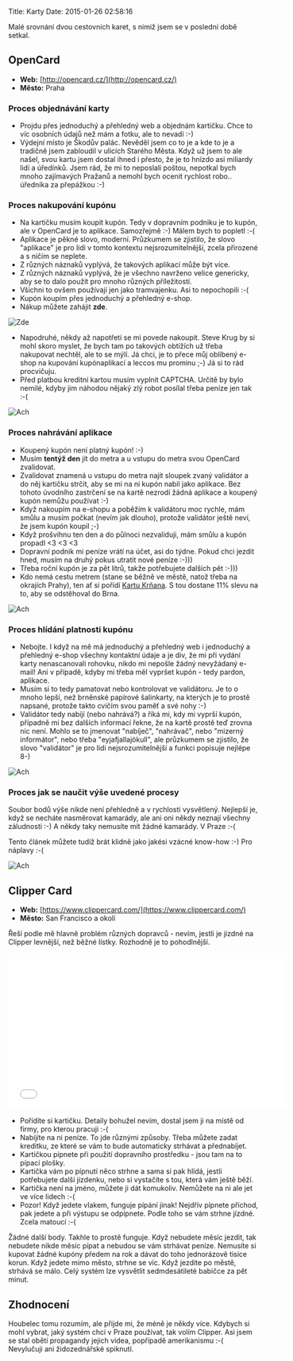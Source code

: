 Title: Karty
Date: 2015-01-26 02:58:16

Malé srovnání dvou cestovních karet, s nimiž jsem se v poslední době setkal.

## OpenCard

- **Web:** [http://opencard.cz/](http://opencard.cz/)
- **Město:** Praha

### Proces objednávání karty

- Projdu přes jednoduchý a přehledný web a objednám kartičku. Chce to víc osobních údajů než mám a fotku, ale to nevadí :-)
- Výdejní místo je Škodův palác. Nevěděl jsem co to je a kde to je a tradičně jsem zabloudil v ulicích Starého Města. Když už jsem to ale našel, svou kartu jsem dostal ihned i přesto, že je to hnízdo asi miliardy lidí a úředínků. Jsem rád, že mi to neposlali poštou, nepotkal bych mnoho zajímavých Pražanů a nemohl bych ocenit rychlost robo.. úředníka za přepážkou :-)

### Proces nakupování kupónu

- Na kartičku musím koupit kupón. Tedy v dopravním podniku je to kupón, ale v OpenCard je to aplikace. Samozřejmě :-) Málem bych to popletl :-(
- Aplikace je pěkné slovo, moderní. Průzkumem se zjistilo, že slovo "aplikace" je pro lidi v tomto kontextu nejsrozumitelnější, zcela přirozené a s ničím se neplete.
- Z různých náznaků vyplývá, že takových aplikací může být více.
- Z různých náznaků vyplývá, že je všechno navrženo velice genericky, aby se to dalo použít pro mnoho různých příležitostí.
- Všichni to ovšem používají jen jako tramvajenku. Asi to nepochopili :-(
- Kupón koupím přes jednoduchý a přehledný e-shop.
- Nákup můžete zahájit **zde**.

![Zde]({static}/images/zde.png)

- Napodruhé, někdy až napotřetí se mi povede nakoupit. Steve Krug by si mohl skoro myslet, že bych tam po takových obtížích už třeba nakupovat nechtěl, ale to se mýlí. Já chci, je to přece můj oblíbený e-shop na kupování kupónaplikací a leccos mu prominu ;-) Já si to rád procvičuju.
- Před platbou kreditní kartou musím vyplnit CAPTCHA. Určitě by bylo nemilé, kdyby jim náhodou nějaký zlý robot posílal třeba peníze jen tak :-(

![Ach]({static}/images/y-u-no-guy.jpg)

### Proces nahrávání aplikace

- Koupený kupón není platný kupón! :-)
- Musím **tentýž den** jít do metra a u vstupu do metra svou OpenCard zvalidovat.
- Zvalidovat znamená u vstupu do metra najít sloupek zvaný validátor a do něj kartičku strčit, aby se mi na ni kupón nabil jako aplikace. Bez tohoto úvodního zastrčení se na kartě nezrodí žádná aplikace a koupený kupón nemůžu používat :-)
- Když nakoupím na e-shopu a poběžím k validátoru moc rychle, mám smůlu a musím počkat (nevím jak dlouho), protože validátor ještě neví, že jsem kupón koupil ;-)
- Když prošvihnu ten den a do půlnoci nezvaliduji, mám smůlu a kupón propadl <3 <3 <3
- Dopravní podnik mi peníze vrátí na účet, asi do týdne. Pokud chci jezdit hned, musím na druhý pokus utratit nové peníze :-)))
- Třeba roční kupón je za pět litrů, takže potřebujete dalších pět :-)))
- Kdo nemá cestu metrem (stane se běžně ve městě, natož třeba na okrajích Prahy), ten ať si pořídí [Kartu Krňana](http://www.kartakrnana.cz). S tou dostane 11% slevu na to, aby se odstěhoval do Brna.

![Ach]({static}/images/y-u-no-guy.jpg)

### Proces hlídání platnosti kupónu

- Nebojte. I když na mě má jednoduchý a přehledný web i jednoduchý a přehledný e-shop všechny kontaktní údaje a je div, že mi při vydání karty nenascanovali rohovku, nikdo mi nepošle žádný nevyžádaný e-mail! Ani v případě, kdyby mi třeba měl vypršet kupón - tedy pardon, aplikace.
- Musím si to tedy pamatovat nebo kontrolovat ve validátoru. Je to o mnoho lepší, než brněnské papírové šalinkarty, na kterých je to prostě napsané, protože takto cvičím svou paměť a své nohy :-)
- Validátor tedy nabíjí (nebo nahrává?) a říká mi, kdy mi vyprší kupón, případně mi bez dalších informací řekne, že na kartě prostě teď zrovna nic není. Mohlo se to jmenovat "nabíječ", "nahrávač", nebo "mizerný informátor", nebo třeba "eyjafjallajökull", ale průzkumem se zjistilo, že slovo "validátor" je pro lidi nejsrozumitelnější a funkci popisuje nejlépe 8-)

![Ach]({static}/images/y-u-no-guy.jpg)

### Proces jak se naučit výše uvedené procesy

Soubor bodů výše nikde není přehledně a v rychlosti vysvětlený. Nejlepší je, když se necháte nasměrovat kamarády, ale ani oni někdy neznají všechny záludnosti :-) A někdy taky nemusíte mít žádné kamarády. V Praze :-(

Tento článek můžete tudíž brát klidně jako jakési vzácné know-how :-) Pro náplavy :-(

![Ach]({static}/images/y-u-no-guy.jpg)

## Clipper Card

- **Web:** [https://www.clippercard.com/](https://www.clippercard.com/)
- **Město:** San Francisco a okolí

Řeší podle mě hlavně problém různých dopravců - nevím, jestli je jízdné na Clipper levnější, než běžné lístky. Rozhodně je to pohodlnější.

<iframe width="560" height="315" src="//www.youtube.com/embed/NmsSAYYtX2A" frameborder="0" allowfullscreen></iframe>

- Pořídíte si kartičku. Detaily bohužel nevím, dostal jsem ji na místě od firmy, pro kterou pracuji :-(
- Nabíjíte na ni peníze. To jde různými způsoby. Třeba můžete zadat kreditku, ze které se vám to bude automaticky strhávat a přednabíjet.
- Kartičkou pípnete při použití dopravního prostředku - jsou tam na to pípací plošky.
- Kartička vám po pípnutí něco strhne a sama si pak hlídá, jestli potřebujete další jízdenku, nebo si vystačíte s tou, která vám ještě běží.
- Kartička není na jméno, můžete ji dát komukoliv. Nemůžete na ni ale jet ve více lidech :-(
- Pozor! Když jedete vlakem, funguje pípání jinak! Nejdřív pípnete příchod, pak jedete a při výstupu se odpípnete. Podle toho se vám strhne jízdné. Zcela matoucí :-(

Žádné další body. Takhle to prostě funguje. Když nebudete měsíc jezdit, tak nebudete nikde měsíc pípat a nebudou se vám strhávat peníze. Nemusíte si kupovat žádné kupóny předem na rok a dávat do toho jednorázově tisíce korun. Když jedete mimo město, strhne se víc. Když jezdíte po městě, strhává se málo. Celý systém lze vysvětlit sedmdesátileté babičce za pět minut.

## Zhodnocení

Houbelec tomu rozumím, ale přijde mi, že méně je někdy více. Kdybych si mohl vybrat, jaký systém chci v Praze používat, tak volím Clipper. Asi jsem se stal obětí propagandy jejich videa, popřípadě amerikanismu :-( Nevylučuji ani židozednářské spiknutí.
